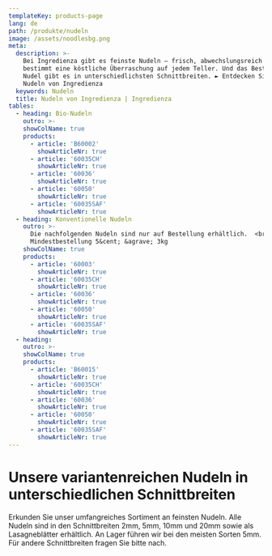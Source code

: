 ```yaml
---
templateKey: products-page
lang: de
path: /produkte/nudeln
image: /assets/noodlesbg.png
meta:
  description: >-
    Bei Ingredienza gibt es feinste Nudeln – frisch, abwechslungsreich und
    bestimmt eine köstliche Überraschung auf jedem Teller. Und das Beste: Unsere
    Nudel gibt es in unterschiedlichsten Schnittbreiten. ► Entdecken Sie die
    Nudeln von Ingredienza
  keywords: Nudeln 
  title: Nudeln von Ingredienza | Ingredienza
tables:
  - heading: Bio-Nudeln 
    outro: >-
    showColName: true
    products:
      - article: 'B60002'
        showArticleNr: true
      - article: '60035CH'
        showArticleNr: true
      - article: '60036'
        showArticleNr: true
      - article: '60050'
        showArticleNr: true
      - article: '60035SAF'
        showArticleNr: true
  - heading: Konventionelle Nudeln 
    outro: >-
      Die nachfolgenden Nudeln sind nur auf Bestellung erhältlich.  <br />
      Mindestbestellung 5&cent; &agrave; 3kg
    showColName: true 
    products:
      - article: '60003'
        showArticleNr: true
      - article: '60035CH'
        showArticleNr: true
      - article: '60036'
        showArticleNr: true
      - article: '60050'
        showArticleNr: true
      - article: '60035SAF'
        showArticleNr: true
  - heading: 
    outro: >-
    showColName: true 
    products:
      - article: 'B60015'
        showArticleNr: true
      - article: '60035CH'
        showArticleNr: true
      - article: '60036'
        showArticleNr: true
      - article: '60050'
        showArticleNr: true
      - article: '60035SAF'
        showArticleNr: true
---
```

 
# Unsere varianten­reichen Nudeln in un­ter­schied­lichen Schnitt­breiten

Erkunden Sie unser umfangreiches Sortiment an feinsten Nudeln. Alle Nudeln sind
in den Schnittbreiten 2mm, 5mm, 10mm und 20mm sowie als Lasagneblätter
erhältlich. An Lager führen wir bei den meisten Sorten 5mm. Für andere
Schnittbreiten fragen Sie bitte nach.
